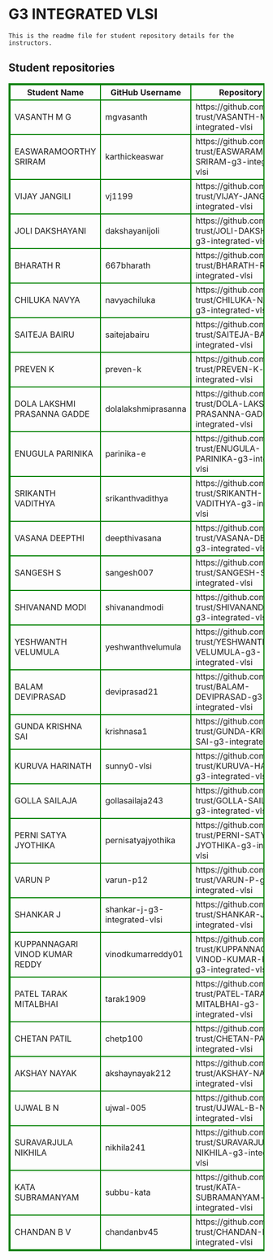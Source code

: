 # G3 INTEGRATED VLSI
    This is the readme file for student repository details for the instructors.
## Student repositories 
<table style="border : 2px solid green; width:100%;">
<tr >
<th style="border : 2px solid green;">Student Name</th>
<th style="border : 2px solid green;">GitHub Username</th>
<th style="border : 2px solid green;">Repository link</th>
</tr>
<tr style="border : 2px solid green;">
<td style="border : 2px solid green;">VASANTH M G</td> 

<td style="border : 2px solid green;">mgvasanth</td> 

<td style="border : 2px solid green;">https://github.com/sure-trust/VASANTH-M-G-g3-integrated-vlsi</td> 
</tr>

<tr style="border : 2px solid green;">
<td style="border : 2px solid green;">EASWARAMOORTHY SRIRAM</td> 

<td style="border : 2px solid green;">karthickeaswar</td> 

<td style="border : 2px solid green;">https://github.com/sure-trust/EASWARAMOORTHY-SRIRAM-g3-integrated-vlsi</td> 
</tr>

<tr style="border : 2px solid green;">
<td style="border : 2px solid green;">VIJAY JANGILI</td> 

<td style="border : 2px solid green;">vj1199</td> 

<td style="border : 2px solid green;">https://github.com/sure-trust/VIJAY-JANGILI-g3-integrated-vlsi</td> 
</tr>

<tr style="border : 2px solid green;">
<td style="border : 2px solid green;">JOLI DAKSHAYANI</td> 

<td style="border : 2px solid green;">dakshayanijoli</td> 

<td style="border : 2px solid green;">https://github.com/sure-trust/JOLI-DAKSHAYANI-g3-integrated-vlsi</td> 
</tr>

<tr style="border : 2px solid green;">
<td style="border : 2px solid green;">BHARATH R</td> 

<td style="border : 2px solid green;">667bharath</td> 

<td style="border : 2px solid green;">https://github.com/sure-trust/BHARATH-R-g3-integrated-vlsi</td> 
</tr>

<tr style="border : 2px solid green;">
<td style="border : 2px solid green;">CHILUKA NAVYA</td> 

<td style="border : 2px solid green;">navyachiluka</td> 

<td style="border : 2px solid green;">https://github.com/sure-trust/CHILUKA-NAVYA-g3-integrated-vlsi</td> 
</tr>

<tr style="border : 2px solid green;">
<td style="border : 2px solid green;">SAITEJA BAIRU</td> 

<td style="border : 2px solid green;">saitejabairu</td> 

<td style="border : 2px solid green;">https://github.com/sure-trust/SAITEJA-BAIRU-g3-integrated-vlsi</td> 
</tr>

<tr style="border : 2px solid green;">
<td style="border : 2px solid green;">PREVEN K</td> 

<td style="border : 2px solid green;">preven-k</td> 

<td style="border : 2px solid green;">https://github.com/sure-trust/PREVEN-K-g3-integrated-vlsi</td> 
</tr>

<tr style="border : 2px solid green;">
<td style="border : 2px solid green;">DOLA LAKSHMI PRASANNA GADDE</td> 

<td style="border : 2px solid green;">dolalakshmiprasanna</td> 

<td style="border : 2px solid green;">https://github.com/sure-trust/DOLA-LAKSHMI-PRASANNA-GADDE-g3-integrated-vlsi</td> 
</tr>

<tr style="border : 2px solid green;">
<td style="border : 2px solid green;">ENUGULA PARINIKA</td> 

<td style="border : 2px solid green;">parinika-e</td> 

<td style="border : 2px solid green;">https://github.com/sure-trust/ENUGULA-PARINIKA-g3-integrated-vlsi</td> 
</tr>

<tr style="border : 2px solid green;">
<td style="border : 2px solid green;">SRIKANTH VADITHYA</td> 

<td style="border : 2px solid green;">srikanthvadithya</td> 

<td style="border : 2px solid green;">https://github.com/sure-trust/SRIKANTH-VADITHYA-g3-integrated-vlsi</td> 
</tr>

<tr style="border : 2px solid green;">
<td style="border : 2px solid green;">VASANA DEEPTHI</td> 

<td style="border : 2px solid green;">deepthivasana</td> 

<td style="border : 2px solid green;">https://github.com/sure-trust/VASANA-DEEPTHI-g3-integrated-vlsi</td> 
</tr>

<tr style="border : 2px solid green;">
<td style="border : 2px solid green;">SANGESH S</td> 

<td style="border : 2px solid green;">sangesh007</td> 

<td style="border : 2px solid green;">https://github.com/sure-trust/SANGESH-S-g3-integrated-vlsi</td> 
</tr>

<tr style="border : 2px solid green;">
<td style="border : 2px solid green;">SHIVANAND MODI</td> 

<td style="border : 2px solid green;">shivanandmodi</td> 

<td style="border : 2px solid green;">https://github.com/sure-trust/SHIVANAND-MODI-g3-integrated-vlsi</td> 
</tr>

<tr style="border : 2px solid green;">
<td style="border : 2px solid green;">YESHWANTH VELUMULA</td> 

<td style="border : 2px solid green;">yeshwanthvelumula</td> 

<td style="border : 2px solid green;">https://github.com/sure-trust/YESHWANTH-VELUMULA-g3-integrated-vlsi</td> 
</tr>

<tr style="border : 2px solid green;">
<td style="border : 2px solid green;">BALAM DEVIPRASAD</td> 

<td style="border : 2px solid green;">deviprasad21</td> 

<td style="border : 2px solid green;">https://github.com/sure-trust/BALAM-DEVIPRASAD-g3-integrated-vlsi</td> 
</tr>

<tr style="border : 2px solid green;">
<td style="border : 2px solid green;">GUNDA KRISHNA SAI</td> 

<td style="border : 2px solid green;">krishnasa1</td> 

<td style="border : 2px solid green;">https://github.com/sure-trust/GUNDA-KRISHNA-SAI-g3-integrated-vlsi</td> 
</tr>

<tr style="border : 2px solid green;">
<td style="border : 2px solid green;">KURUVA HARINATH</td> 

<td style="border : 2px solid green;">sunny0-vlsi</td> 

<td style="border : 2px solid green;">https://github.com/sure-trust/KURUVA-HARINATH-g3-integrated-vlsi</td> 
</tr>

<tr style="border : 2px solid green;">
<td style="border : 2px solid green;">GOLLA SAILAJA</td> 

<td style="border : 2px solid green;">gollasailaja243</td> 

<td style="border : 2px solid green;">https://github.com/sure-trust/GOLLA-SAILAJA-g3-integrated-vlsi</td> 
</tr>

<tr style="border : 2px solid green;">
<td style="border : 2px solid green;">PERNI SATYA JYOTHIKA</td> 

<td style="border : 2px solid green;">pernisatyajyothika</td> 

<td style="border : 2px solid green;">https://github.com/sure-trust/PERNI-SATYA-JYOTHIKA-g3-integrated-vlsi</td> 
</tr>

<tr style="border : 2px solid green;">
<td style="border : 2px solid green;">VARUN P</td> 

<td style="border : 2px solid green;">varun-p12</td> 

<td style="border : 2px solid green;">https://github.com/sure-trust/VARUN-P-g3-integrated-vlsi</td> 
</tr>

<tr style="border : 2px solid green;">
<td style="border : 2px solid green;">SHANKAR J</td> 

<td style="border : 2px solid green;">shankar-j-g3-integrated-vlsi</td> 

<td style="border : 2px solid green;">https://github.com/sure-trust/SHANKAR-J-g3-integrated-vlsi</td> 
</tr>

<tr style="border : 2px solid green;">
<td style="border : 2px solid green;">KUPPANNAGARI VINOD KUMAR REDDY</td> 

<td style="border : 2px solid green;">vinodkumarreddy01</td> 

<td style="border : 2px solid green;">https://github.com/sure-trust/KUPPANNAGARI-VINOD-KUMAR-REDDY-g3-integrated-vlsi</td> 
</tr>

<tr style="border : 2px solid green;">
<td style="border : 2px solid green;">PATEL TARAK MITALBHAI</td> 

<td style="border : 2px solid green;">tarak1909</td> 

<td style="border : 2px solid green;">https://github.com/sure-trust/PATEL-TARAK-MITALBHAI-g3-integrated-vlsi</td> 
</tr>

<tr style="border : 2px solid green;">
<td style="border : 2px solid green;">CHETAN PATIL</td> 

<td style="border : 2px solid green;">chetp100</td> 

<td style="border : 2px solid green;">https://github.com/sure-trust/CHETAN-PATIL-g3-integrated-vlsi</td> 
</tr>

<tr style="border : 2px solid green;">
<td style="border : 2px solid green;">AKSHAY NAYAK</td> 

<td style="border : 2px solid green;">akshaynayak212</td> 

<td style="border : 2px solid green;">https://github.com/sure-trust/AKSHAY-NAYAK-g3-integrated-vlsi</td> 
</tr>

<tr style="border : 2px solid green;">
<td style="border : 2px solid green;">UJWAL B N</td> 

<td style="border : 2px solid green;">ujwal-005</td> 

<td style="border : 2px solid green;">https://github.com/sure-trust/UJWAL-B-N-g3-integrated-vlsi</td> 
</tr>

<tr style="border : 2px solid green;">
<td style="border : 2px solid green;">SURAVARJULA NIKHILA</td> 

<td style="border : 2px solid green;">nikhila241</td> 

<td style="border : 2px solid green;">https://github.com/sure-trust/SURAVARJULA-NIKHILA-g3-integrated-vlsi</td> 
</tr>

<tr style="border : 2px solid green;">
<td style="border : 2px solid green;">KATA SUBRAMANYAM</td> 

<td style="border : 2px solid green;">subbu-kata</td> 

<td style="border : 2px solid green;">https://github.com/sure-trust/KATA-SUBRAMANYAM-g3-integrated-vlsi</td> 
</tr>

<tr style="border : 2px solid green;">
<td style="border : 2px solid green;">CHANDAN B V</td> 

<td style="border : 2px solid green;">chandanbv45</td> 

<td style="border : 2px solid green;">https://github.com/sure-trust/CHANDAN-B-V-g3-integrated-vlsi</td> 
</tr>
